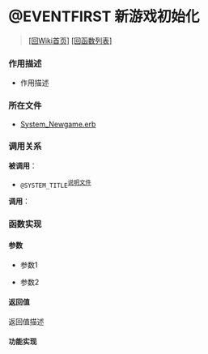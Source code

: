 ﻿# @EVENTFIRST 新游戏初始化

> [\[回Wiki首页\]](/Wiki) [\[回函数列表\]](/Wiki/function/README.md)

### 作用描述

+ 作用描述

### 所在文件

+ [System_Newgame.erb](/ERB/System_Newgame.erb#L1)

### 调用关系

**被调用**：

+ `@SYSTEM_TITLE`<sup>[说明文件](/Wiki/function/s/system_title.md)</sup>

**调用**：

### 函数实现

#### 参数

+ 参数1

+ 参数2

#### 返回值

返回值描述

#### 功能实现
